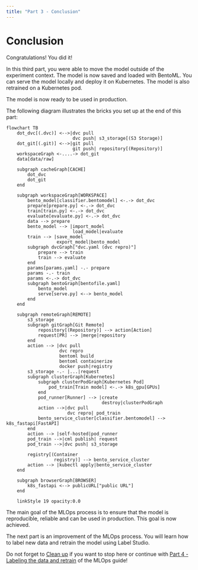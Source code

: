 ```yaml
---
title: "Part 3 - Conclusion"
---
```


# Conclusion

Congratulations! You did it!

In this third part, you were able to move the model outside of the experiment
context. The model is now saved and loaded with BentoML. You can serve the model
locally and deploy it on Kubernetes. The model is also retrained on a Kubernetes
pod.

The model is now ready to be used in production.

The following diagram illustrates the bricks you set up at the end of this part:

```mermaid
flowchart TB
    dot_dvc[(.dvc)] <-->|dvc pull
                         dvc push| s3_storage[(S3 Storage)]
    dot_git[(.git)] <-->|git pull
                         git push| repository[(Repository)]
    workspaceGraph <-....-> dot_git
    data[data/raw]

    subgraph cacheGraph[CACHE]
        dot_dvc
        dot_git
    end

    subgraph workspaceGraph[WORKSPACE]
        bento_model[classifier.bentomodel] <-.-> dot_dvc
        prepare[prepare.py] <-.-> dot_dvc
        train[train.py] <-.-> dot_dvc
        evaluate[evaluate.py] <-.-> dot_dvc
        data --> prepare
        bento_model --> |import_model
                         load_model|evaluate
        train --> |save_model
                   export_model|bento_model
        subgraph dvcGraph["dvc.yaml (dvc repro)"]
            prepare --> train
            train --> evaluate
        end
        params[params.yaml] -.- prepare
        params -.- train
        params <-.-> dot_dvc
        subgraph bentoGraph[bentofile.yaml]
            bento_model
            serve[serve.py] <--> bento_model
        end
    end

    subgraph remoteGraph[REMOTE]
        s3_storage
        subgraph gitGraph[Git Remote]
            repository[(Repository)] --> action[Action]
            request[PR] --> |merge|repository
        end
        action --> |dvc pull
                    dvc repro
                    bentoml build
                    bentoml containerize
                    docker push|registry
        s3_storage -.- |...|request
        subgraph clusterGraph[Kubernetes]
            subgraph clusterPodGraph[Kubernetes Pod]
                pod_train[Train model] <-.-> k8s_gpu[GPUs]
            end
            pod_runner[Runner] --> |create
                                    destroy|clusterPodGraph
            action -->|dvc pull
                       dvc repro| pod_train
            bento_service_cluster[classifier.bentomodel] --> k8s_fastapi[FastAPI]
        end
        action --> |self-hosted|pod_runner
        pod_train -->|cml publish| request
        pod_train -->|dvc push| s3_storage

        registry[(Container
                  registry)] --> bento_service_cluster
        action --> |kubectl apply|bento_service_cluster
    end

    subgraph browserGraph[BROWSER]
        k8s_fastapi <--> publicURL["public URL"]
    end

    linkStyle 19 opacity:0.0
```

The main goal of the MLOps process is to ensure that the model is reproducible,
reliable and can be used in production. This goal is now achieved.

The next part is an improvement of the MLOps process. You will learn how to
label new data and retrain the model using Label Studio.

Do not forget to [Clean up](./clean-up.md) if you want to stop here or continue
with
[Part 4 - Labeling the data and retrain](../part-4-labeling-the-data-and-retrain/introduction.md)
of the MLOps guide!
